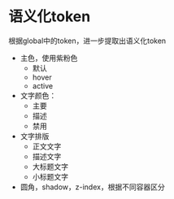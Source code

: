# 语义化token

根据global中的token，进一步提取出语义化token

- 主色，使用紫粉色
  - 默认
  - hover
  - active
- 文字颜色：
  - 主要
  - 描述
  - 禁用
- 文字排版
  - 正文文字
  - 描述文字
  - 大标题文字
  - 小标题文字
- 圆角，shadow，z-index，根据不同容器区分
